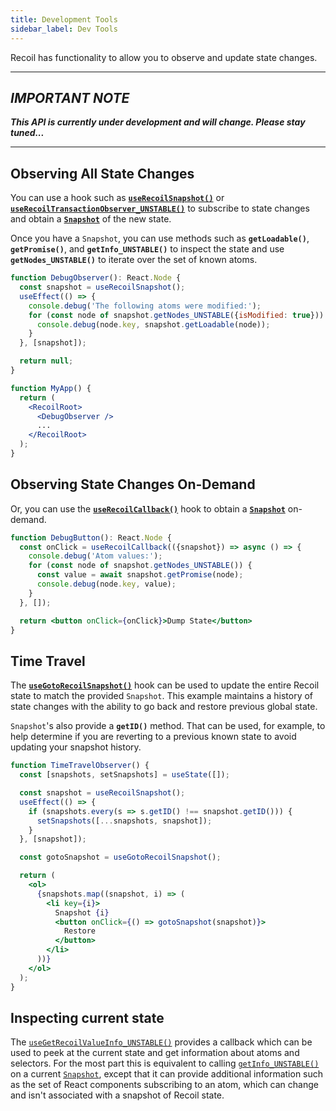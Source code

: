 ```yaml
---
title: Development Tools
sidebar_label: Dev Tools
---
```


Recoil has functionality to allow you to observe and update state changes.

----
## *IMPORTANT NOTE*
***This API is currently under development and will change.  Please stay tuned...***

----

## Observing All State Changes

You can use a hook such as [**`useRecoilSnapshot()`**](/docs/api-reference/core/useRecoilSnapshot) or [**`useRecoilTransactionObserver_UNSTABLE()`**](/docs/api-reference/core/useRecoilTransactionObserver) to subscribe to state changes and obtain a [**`Snapshot`**](/docs/api-reference/core/Snapshot) of the new state.

Once you have a `Snapshot`, you can use methods such as **`getLoadable()`**, **`getPromise()`**, and **`getInfo_UNSTABLE()`** to inspect the state and use **`getNodes_UNSTABLE()`** to iterate over the set of known atoms.

```jsx
function DebugObserver(): React.Node {
  const snapshot = useRecoilSnapshot();
  useEffect(() => {
    console.debug('The following atoms were modified:');
    for (const node of snapshot.getNodes_UNSTABLE({isModified: true})) {
      console.debug(node.key, snapshot.getLoadable(node));
    }
  }, [snapshot]);

  return null;
}
```

```jsx
function MyApp() {
  return (
    <RecoilRoot>
      <DebugObserver />
      ...
    </RecoilRoot>
  );
}
```

## Observing State Changes On-Demand

Or, you can use the [**`useRecoilCallback()`**](/docs/api-reference/core/useRecoilCallback) hook to obtain a [**`Snapshot`**](/docs/api-reference/core/Snapshot) on-demand.

```jsx
function DebugButton(): React.Node {
  const onClick = useRecoilCallback(({snapshot}) => async () => {
    console.debug('Atom values:');
    for (const node of snapshot.getNodes_UNSTABLE()) {
      const value = await snapshot.getPromise(node);
      console.debug(node.key, value);
    }
  }, []);

  return <button onClick={onClick}>Dump State</button>
}
```

## Time Travel

The [**`useGotoRecoilSnapshot()`**](/docs/api-reference/core/useGotoRecoilSnapshot) hook can be used to update the entire Recoil state to match the provided `Snapshot`.  This example maintains a history of state changes with the ability to go back and restore previous global state.

`Snapshot`'s also provide a **`getID()`** method.  That can be used, for example, to help determine if you are reverting to a previous known state to avoid updating your snapshot history.

```jsx
function TimeTravelObserver() {
  const [snapshots, setSnapshots] = useState([]);

  const snapshot = useRecoilSnapshot();
  useEffect(() => {
    if (snapshots.every(s => s.getID() !== snapshot.getID())) {
      setSnapshots([...snapshots, snapshot]);
    }
  }, [snapshot]);

  const gotoSnapshot = useGotoRecoilSnapshot();

  return (
    <ol>
      {snapshots.map((snapshot, i) => (
        <li key={i}>
          Snapshot {i}
          <button onClick={() => gotoSnapshot(snapshot)}>
            Restore
          </button>
        </li>
      ))}
    </ol>
  );
}
```

## Inspecting current state

The [`useGetRecoilValueInfo_UNSTABLE()`](/docs/api-reference/core/useGetRecoilValueInfo) provides a callback which can be used to peek at the current state and get information about atoms and selectors.  For the most part this is equivalent to calling [`getInfo_UNSTABLE()`](/docs/api-reference/core/Snapshot#debug-information) on a current [`Snapshot`](/docs/api-reference/core/Snapshot), except that it can provide additional information such as the set of React components subscribing to an atom, which can change and isn't associated with a snapshot of Recoil state.
